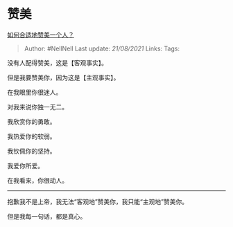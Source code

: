# 赞美
[如何合适地赞美一个人？](https://www.zhihu.com/question/20667141/answer/1876948754)

> Author: #NellNell 
> Last update: *21/08/2021* 
> Links:
> Tags: 

没有人配得赞美，这是【客观事实】。

但是我要赞美你，因为这是【主观事实】。

在我眼里你很迷人。

对我来说你独一无二。

我欣赏你的勇敢。

我热爱你的软弱。

我钦佩你的坚持。

我爱你所爱。

在我看来，你很动人。

---

抱歉我不是上帝，我无法“客观地”赞美你，我只能“主观地”赞美你。

但是我每一句话，都是真心。